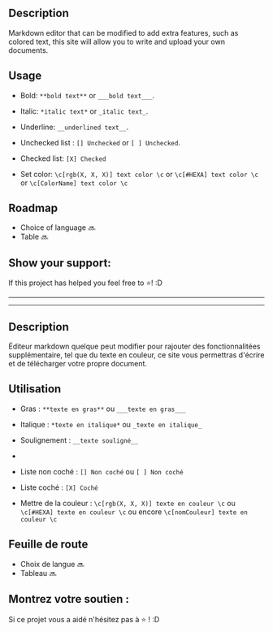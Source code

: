 ## Description

Markdown editor that can be modified to add extra features, such as colored text, this site will allow you to write and upload your own documents.

## Usage

- Bold: `**bold text**` or `___bold text___`.

- Italic: `*italic text*` or `_italic text_`.

- Underline: `__underlined text__`.

- Unchecked list : `[] Unchecked` or `[ ] Unchecked`.

- Checked list: `[X] Checked`

- Set color: `\c[rgb(X, X, X)] text color \c` or `\c[#HEXA] text color \c` or `\c[ColorName] text color \c`

## Roadmap

- Choice of language 🔜
- Table 🔜

## Show your support:
If this project has helped you feel free to ⭐️! :D

---
---

## Description

Éditeur markdown quelque peut modifier pour rajouter des fonctionnalitées supplémentaire, tel que du texte en couleur, ce site vous permettras d'écrire et de télécharger votre propre document.

## Utilisation

- Gras : `**texte en gras**` ou `___texte en gras___`

- Italique : `*texte en italique*` ou `_texte en italique_`

- Soulignement : `__texte souligné__`
- 
- Liste non coché : `[] Non coché` ou `[ ] Non coché`

- Liste coché : `[X] Coché`

- Mettre de la couleur : `\c[rgb(X, X, X)] texte en couleur \c` ou `\c[#HEXA] texte en couleur \c` ou encore `\c[nomCouleur] texte en couleur \c`


## Feuille de route

- Choix de langue 🔜
- Tableau 🔜

## Montrez votre soutien :
Si ce projet vous a aidé n'hésitez pas à ⭐️ ! :D
